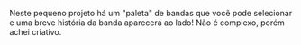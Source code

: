 Neste pequeno projeto há um "paleta" de bandas que você pode selecionar e uma breve história da banda aparecerá ao lado! Não é complexo, porém achei criativo.
